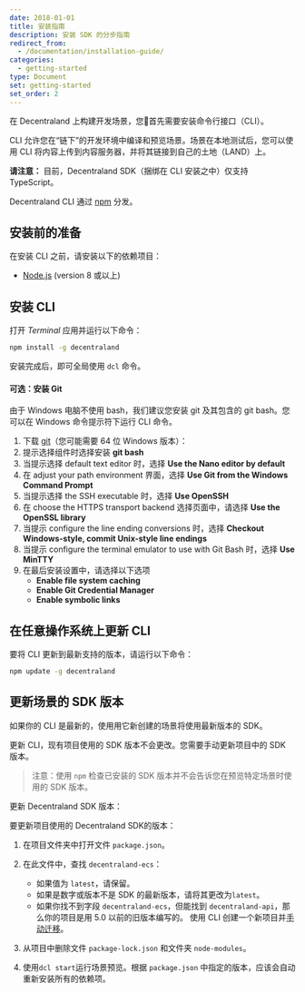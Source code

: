 ```yaml
---
date: 2018-01-01
title: 安装指南
description: 安装 SDK 的分步指南
redirect_from:
  - /documentation/installation-guide/
categories:
  - getting-started
type: Document
set: getting-started
set_order: 2
---
```


在 Decentraland 上构建开发场景，您首先需要安装命令行接口（CLI）。

CLI 允许您在“链下”的开发环境中编译和预览场景。场景在本地测试后，您可以使用 CLI 将内容上传到内容服务器，并将其链接到自己的土地（LAND）上。

**请注意：** 目前，Decentraland SDK（捆绑在 CLI 安装之中）仅支持 TypeScript。

Decentraland CLI 通过 [npm](https://www.npmjs.com/get-npm?utm_source=house&utm_medium=homepage&utm_campaign=free%20orgs&utm_term=Install%20npm) 分发。

## 安装前的准备

在安装 CLI 之前，请安装以下的依赖项目：

* [Node.js](https://nodejs.org) (version 8 或以上)

## 安装 CLI

打开 _Terminal_ 应用并运行以下命令：

```bash
npm install -g decentraland
```

安装完成后，即可全局使用 `dcl` 命令。

#### 可选：安装 Git

由于 Windows 电脑不使用 bash，我们建议您安装 git 及其包含的 git bash。您可以在 Windows 命令提示符下运行 CLI 命令。

1. 下载 [git](https://git-scm.com/download/win)（您可能需要 64 位 Windows 版本）：
2. 提示选择组件时选择安装 **git bash**
3. 当提示选择 default text editor 时，选择 **Use the Nano editor by default**
4. 在 adjust your path environment 界面，选择 **Use Git from the Windows Command Prompt**
5. 当提示选择 the SSH executable 时，选择 **Use OpenSSH**
6.  在 choose the HTTPS transport backend 选择页面中，请选择 **Use the OpenSSL library**
7.  当提示 configure the line ending conversions 时，选择 **Checkout Windows-style, commit Unix-style line endings**
8.  当提示 configure the terminal emulator to use with Git Bash 时，选择 **Use MinTTY**
9.  在最后安装设置中，请选择以下选项
    * **Enable file system caching**
    * **Enable Git Credential Manager**
    * **Enable symbolic links**


## 在任意操作系统上更新 CLI

要将 CLI 更新到最新支持的版本，请运行以下命令：

```bash
npm update -g decentraland
```

## 更新场景的 SDK 版本

如果你的 CLI 是最新的，使用用它新创建的场景将使用最新版本的 SDK。

更新 CLI，现有项目使用的 SDK 版本不会更改。您需要手动更新项目中的 SDK 版本。

> 注意：使用 `npm` 检查已安装的 SDK 版本并不会告诉您在预览特定场景时使用的 SDK 版本。

更新 Decentraland SDK 版本：

要更新项目使用的 Decentraland SDK的版本：

1. 在项目文件夹中打开文件 `package.json`。
2. 在此文件中，查找 `decentraland-ecs`：
   * 如果值为 `latest`，请保留。
   * 如果是数字或版本不是 SDK 的最新版本，请将其更改为`latest`。
   <!--
   * 如果您的项目是[静态XML场景]({{ site.baseurl }}{% post_url /development-guide/2018-01-13-xml-static-scenes %})，则没有此字段配置。请将字段`decentraland-api`设置为`latest`。
   -->
   * 如果你找不到字段 `decentraland-ecs`，但能找到 `decentraland-api`，那么你的项目是用 5.0 以前的旧版本编写的。 使用 CLI 创建一个新项目并[手动迁移](https://decentraland.org/blog/tutorials/sdk-migration/)。

3. 从项目中删除文件 `package-lock.json` 和文件夹 `node-modules`。
4. 使用`dcl start`运行场景预览。根据 `package.json` 中指定的版本，应该会自动重新安装所有的依赖项。